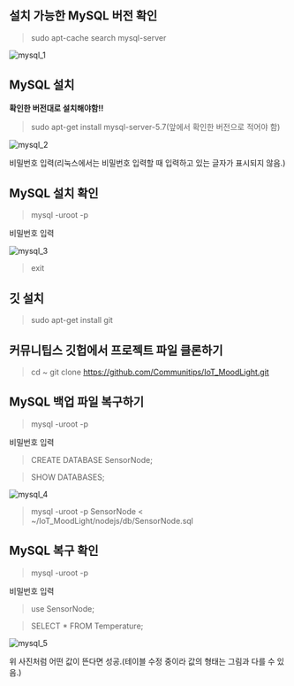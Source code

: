 ## 설치 가능한 MySQL 버전 확인

> sudo apt-cache search mysql-server

![mysql_1](../img/mysql/1)

## MySQL 설치

**확인한 버전대로 설치해야함!!**

> sudo apt-get install mysql-server-5.7(앞에서 확인한 버전으로 적어야 함)

![mysql_2](../img/mysql/2)

비밀번호 입력(리눅스에서는 비밀번호 입력할 때 입력하고 있는 글자가 표시되지 않음.)

## MySQL 설치 확인

> mysql -uroot -p

비밀번호 입력

![mysql_3](../img/mysql/3)

> exit

## 깃 설치

> sudo apt-get install git

## 커뮤니팁스 깃헙에서 프로젝트 파일 클론하기

> cd ~
> git clone https://github.com/Communitips/IoT_MoodLight.git

## MySQL 백업 파일 복구하기


> mysql -uroot -p

비밀번호 입력

> CREATE DATABASE SensorNode;

> SHOW DATABASES;

![mysql_4](../img/mysql/4)

> mysql -uroot -p SensorNode < ~/IoT_MoodLight/nodejs/db/SensorNode.sql

## MySQL 복구 확인

> mysql -uroot -p

비밀번호 입력

> use SensorNode;

> SELECT * FROM Temperature;

![mysql_5](../img/mysql/5)

위 사진처럼 어떤 값이 뜬다면 성공.(테이블 수정 중이라 값의 형태는 그림과 다를 수 있음.)